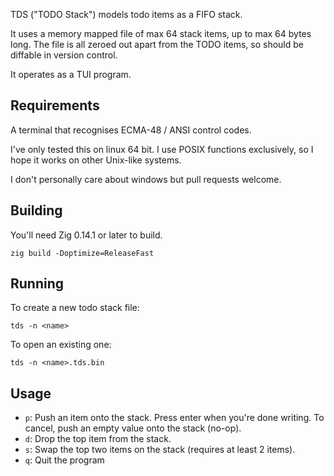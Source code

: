 TDS ("TODO Stack") models todo items as a FIFO stack.

It uses a memory mapped file of max 64 stack items, up to max 64 bytes long. The file is all zeroed out apart from the TODO items, so should be diffable in version control.

It operates as a TUI program.

## Requirements

A terminal that recognises ECMA-48 / ANSI control codes.

I've only tested this on linux 64 bit. I use POSIX functions exclusively, so I hope it works on other Unix-like systems.

I don't personally care about windows but pull requests welcome.

## Building

You'll need Zig 0.14.1 or later to build.

`zig build -Doptimize=ReleaseFast`

## Running

To create a new todo stack file:
```
tds -n <name>
```

To open an existing one:
```
tds -n <name>.tds.bin
```

## Usage

- `p`: Push an item onto the stack. Press enter when you're done writing. To cancel, push an empty value onto the stack (no-op).
- `d`: Drop the top item from the stack.
- `s`: Swap the top two items on the stack (requires at least 2 items).
- `q`: Quit the program
